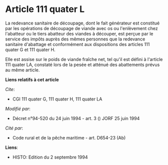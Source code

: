 # Article 111 quater L

La redevance sanitaire de découpage, dont le fait générateur est constitué par les opérations de découpage de viande avec os
ou l'enlèvement chez l'abatteur ou le tiers abatteur des viandes à découper, est perçue par le service des impôts auprès des
mêmes personnes que la redevance sanitaire d'abattage et conformément aux dispositions des articles 111 quater G et 111
quater H.

Elle est assise sur le poids de viande fraîche net, tel qu'il est défini à l'article 111 quater LA, constaté lors de la pesée
et atténué des abattements prévus au même article.

**Liens relatifs à cet article**

_Cite_:

  - CGI 111 quater G, 111 quater H, 111 quater LA

_Modifié par_:

  - Décret n°94-520 du 24 juin 1994 - art. 3 () JORF 25 juin 1994

_Cité par_:

  - Code rural et de la pêche maritime - art. D654-23 (Ab)

**Liens**:

  - HISTO: Edition du 2 septembre 1994
